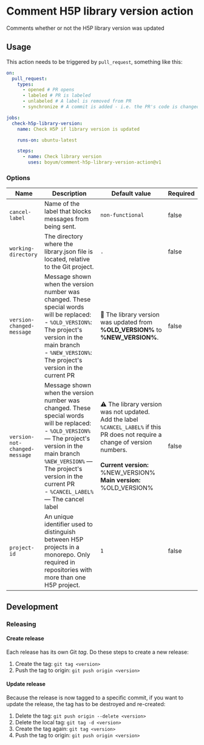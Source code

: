 # Comment H5P library version action

Comments whether or not the H5P library version was updated

## Usage

This action needs to be triggered by `pull_request`, something like this:

```yml
on:
  pull_request:
    types:
      - opened # PR opens
      - labeled # PR is labeled
      - unlabeled # A label is removed from PR
      - synchronize # A commit is added - i.e. the PR's code is changed

jobs:
  check-h5p-library-version:
    name: Check H5P if library version is updated

    runs-on: ubuntu-latest

    steps:
      - name: Check library version
        uses: boyum/comment-h5p-library-version-action@v1
```

### Options

| Name                          | Description                                                                                                                                                                                                                                                     | Default value                                                                                                                                                                                                          | Required |
| ----------------------------- | --------------------------------------------------------------------------------------------------------------------------------------------------------------------------------------------------------------------------------------------------------------- | ---------------------------------------------------------------------------------------------------------------------------------------------------------------------------------------------------------------------- | -------- |
| `cancel-label`                | Name of the label that blocks messages from being sent.                                                                                                                                                                                                         | `non-functional`                                                                                                                                                                                                       | false    |
| `working-directory`           | The directory where the library.json file is located, relative to the Git project.                                                                                                                                                                              | `.`                                                                                                                                                                                                                    | false    |
| `version-changed-message`     | Message shown when the version number was changed. These special words will be replaced:<br>- `%OLD_VERSION%`: The project's version in the main branch<br>- `%NEW_VERSION%`: The project's version in the current PR                                           | :tada: The library version was updated from **%OLD_VERSION%** to **%NEW_VERSION%**.                                                                                                                                    | false    |
| `version-not-changed-message` | Message shown when the version number was changed. These special words will be replaced:<br>- `%OLD_VERSION%` — The project's version in the main branch<br> `%NEW_VERSION%` — The project's version in the current PR<br>- `%CANCEL_LABEL%` — The cancel label | :warning: The library version was not updated.<br>Add the label `%CANCEL_LABEL%` if this PR does not require a change of version numbers.<br><br>**Current version:** %NEW_VERSION%<br>**Main version:** %OLD_VERSION% | false    |
| `project-id`                  | An unique identifier used to distinguish between H5P projects in a monorepo. Only required in repositories with more than one H5P project.                                                                                                                      | `1`                                                                                                                                                                                                                    | false    |

## Development

### Releasing

#### Create release

Each release has its own Git _tag_. Do these steps to create a new release:

1. Create the tag: `git tag <version>`
1. Push the tag to origin: `git push origin <version>`

#### Update release

Because the release is now tagged to a specific commit, if you want to update the release, the tag has to be destroyed and re-created:

1. Delete the tag: `git push origin --delete <version>`
1. Delete the local tag: `git tag -d <version>`
1. Create the tag again: `git tag <version>`
1. Push the tag to origin: `git push origin <version>`

